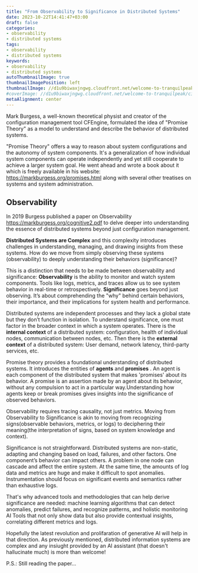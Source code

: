 ```yaml
---
title: "From Observability to Significance in Distributed Systems"
date: 2023-10-22T14:41:47+03:00
draft: false
categories:
- observability
- distributed systems
tags:
- observability
- distributed systems
keywords:
- observability
- distributed systems
autoThumbnailImage: true
thumbnailImagePosition: left
thumbnailImage: //d1u9biwaxjngwg.cloudfront.net/welcome-to-tranquilpeak/city-750.jpg
#coverImage: //d1u9biwaxjngwg.cloudfront.net/welcome-to-tranquilpeak/city.jpg
metaAlignment: center
---
```

Mark Burgess, a well-known theoretical physist and creator of the configuration management tool CFEngine, formulated the idea of "Promise Theory" as a model to understand and describe the behavior of distributed systems.

 "Promise Theory" offers a way to reason about system configurations and the autonomy of system components. It's a generalization of how individual system components can operate independently and yet still cooperate to achieve a larger system goal. He went ahead and wrote a book about it which is freely available in his website: https://markburgess.org/promises.html along with several other treatises on systems and system administration.
## Observability
In 2019 Burgess published a paper on Observability  https://markburgess.org/cognitive2.pdf to delve deeper into understanding the essence of distributed systems beyond just configuration management.

**Distributed Systems are Complex** and this complexity introduces challenges in understanding, managing, and drawing insights from these systems. How do we move from simply observing these systems (observability) to deeply understanding their behaviors (significance)?

This is a distinction that needs to be made between observability and significance: **Observability** is the ability to monitor and watch system components. Tools like logs, metrics, and traces allow us to see system behavior in real-time or retrospectively. **Significance** goes beyond just observing. It’s about comprehending the "why" behind certain behaviors, their importance, and their implications for system health and performance.

Distributed systems are independent processes and they lack a global state but they don’t function in isolation. To understand significance, one must factor in the broader context in which a system operates.
There is the  **internal context** of a distributed system: configuration, health of individual nodes, communication between nodes, etc.
Then there is the **external context** of a distributed system: User demand, network latency, third-party services, etc.

Promise theory provides a foundational understanding of distributed systems. It introduces the entities of **agents** and **promises** . An agent is each component of the distributed system that makes 'promises' about its behavior. A promise is an assertion made by an agent about its behavior, without any compulsion to act in a particular way.Understanding how agents keep or break promises gives insights into the significance of observed behaviors.

Observability requires tracing causality, not just metrics.
Moving from Observability to Significance is akin to moving from recognizing signs(observable behaviors, metrics, or logs) to deciphering their meaning(the interpretation of signs, based on system knowledge and context).

Significance is not straightforward. Distributed systems are non-static, adapting and changing based on load, failures, and other factors. One component’s behavior can impact others. A problem in one node can cascade and affect the entire system. At the same time, the amounts of log data and metrics are huge and make it difficult to spot anomalies. Instrumentation should focus on significant events and semantics rather than exhaustive logs.

That's why advanced tools and methodologies that can help derive significance are needed: machine learning algorithms that can detect anomalies, predict failures, and recognize patterns, and holistic monitoring AI Tools that not only show data but also provide contextual insights, correlating different metrics and logs.

Hopefully the latest revolution and prolifaration of generative AI will help in that direction. As previously mentioned, distributed information systems are complex and any insiught provided by an AI assistant (that doesn't hallucinate much) is more than welcome!

P.S.: Still reading the paper...

<!-- derive significance
Here is a concise summary of the key points:

The passage discusses challenges in modeling and observing IT systems for effective monitoring and
debugging. It argues current approaches overly focus on brute force data collection without
considering relevance, accuracy, and semantics. It proposes connecting observability to achieving
consensus in distributed systems. It advocates applying Promise Theory and Semantic Spacetime to
analyze systems across multiple scales. A key challenge is real-time monitoring relies on small,
statistically inadequate samples whose significance is hard to assess. The passage aims to address
the neglect of detailed models for process monitoring in IT systems.




That is why I used LangChain and Anthropic's Claude-2 model from AWS Bedrock to get a few insights from Burgess's paper:
Here is a concise summary of the key points made in the passage:

- Monitoring distributed systems is challenging due to independent processes and lack of global
state.

- Promise theory models systems as agents making promises.

- Observability requires tracing causality, not just metrics.

- Instrumentation should focus on significant events and semantics rather than exhaustive logs.

- Reasoning involves searching relationships and promises, not just logic.

- Decouple systems by separating timescales and namespaces to reveal invariants. -->